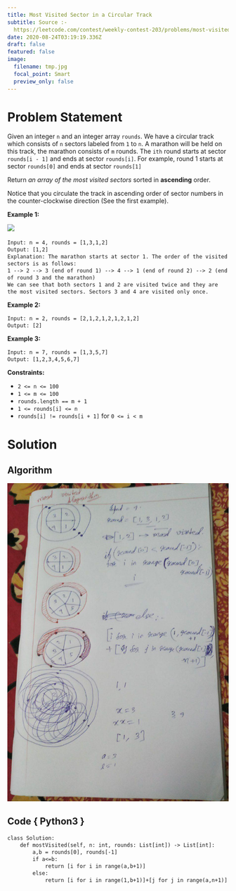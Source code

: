 ```yaml
---
title: Most Visited Sector in a Circular Track
subtitle: Source :-
  https://leetcode.com/contest/weekly-contest-203/problems/most-visited-sector-in-a-circular-track/
date: 2020-08-24T03:19:19.336Z
draft: false
featured: false
image:
  filename: tmp.jpg
  focal_point: Smart
  preview_only: false
---
```

# Problem Statement

Given an integer `n` and an integer array `rounds`. We have a circular track which consists of `n` sectors labeled from `1` to `n`. A marathon will be held on this track, the marathon consists of `m` rounds. The `ith` round starts at sector `rounds[i - 1]` and ends at sector `rounds[i]`. For example, round 1 starts at sector `rounds[0]` and ends at sector `rounds[1]`

Return *an array of the most visited sectors* sorted in **ascending** order.

Notice that you circulate the track in ascending order of sector numbers in the counter-clockwise direction (See the first example).

**Example 1:**

![](https://assets.leetcode.com/uploads/2020/08/14/tmp.jpg)

```
Input: n = 4, rounds = [1,3,1,2]
Output: [1,2]
Explanation: The marathon starts at sector 1. The order of the visited sectors is as follows:
1 --> 2 --> 3 (end of round 1) --> 4 --> 1 (end of round 2) --> 2 (end of round 3 and the marathon)
We can see that both sectors 1 and 2 are visited twice and they are the most visited sectors. Sectors 3 and 4 are visited only once.
```

**Example 2:**

```
Input: n = 2, rounds = [2,1,2,1,2,1,2,1,2]
Output: [2]
```

**Example 3:**

```
Input: n = 7, rounds = [1,3,5,7]
Output: [1,2,3,4,5,6,7]
```

**Constraints:**

* `2 <= n <= 100`
* `1 <= m <= 100`
* `rounds.length == m + 1`
* `1 <= rounds[i] <= n`
* `rounds[i] != rounds[i + 1]` for `0 <= i < m`

# Solution

## Algorithm

![Algorithm](photo_2020-08-24_08-51-42.jpg)

## Code { Python3 }

```
class Solution:
    def mostVisited(self, n: int, rounds: List[int]) -> List[int]:
        a,b = rounds[0], rounds[-1]
        if a<=b:
            return [i for i in range(a,b+1)]
        else:
            return [i for i in range(1,b+1)]+[j for j in range(a,n+1)]    
        
```